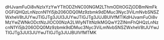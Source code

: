 dHJvamFuOi8vNzIxYzYwYTItODZhNC00NGM2LThmODItOGZjODBmNmFkOGFiQHQzLnNzcnN1Yi5jb206ODQ0Mz9zbmk9dDMuc3Nyc3ViLmNvbSNSZWxheV8tJUYwJTlGJTg3JUI3JUYwJTlGJTg3JUJBUlVfMTIKdHJvamFuOi8vMzYwZWNkODctNzJlOC00NzA2LWIyNTItNzlkMGQwY2ZlNmFhQHQzLnNzcnN1Yi5jb206ODQ0Mz9zbmk9dDMuc3Nyc3ViLmNvbSNSZWxheV8tJUYwJTlGJTg3JUI3JUYwJTlGJTg3JUJBUlVfMTMK